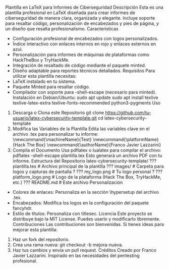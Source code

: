 Plantilla en LaTeX para Informes de Ciberseguridad
Descripción
Esta es una plantilla profesional en LaTeX diseñada para crear informes de ciberseguridad de
manera clara, organizada y elegante. Incluye soporte para resaltar código, personalización de
encabezados y pies de página, y un diseño que resalta profesionalismo.
Características
- Configuración profesional de encabezados con logos personalizados.
- Índice interactivo con enlaces internos en rojo y enlaces externos en azul.
- Personalización para informes de máquinas de plataformas como HackTheBox y TryHackMe.
- Integración de resaltado de código mediante el paquete minted.
- Diseño adaptable para reportes técnicos detallados.
Requisitos
Para utilizar esta plantilla necesitas:
- LaTeX instalado en tu sistema.
- Paquete Minted para resaltar código.
- Compilador con soporte para -shell-escape (necesario para minted).
Instalación en Debian/Ubuntu:
sudo apt update
sudo apt install texlive texlive-latex-extra texlive-fonts-recommended python3-pygments
Uso
1. Descarga o Clona este Repositorio
git clone https://github.com/tu-usuario/latex-cybersecurity-template.git
cd latex-cybersecurity-template
2. Modifica las Variables de la Plantilla
Edita las variables clave en el archivo .tex para personalizar tu informe:
\newcommand{\machineName}{Test}
\newcommand{\platformName}{Hack The Box}
\newcommand{\authorName}{Franco Javier Lazzarini}
3. Compila el Documento
Usa pdflatex o lualatex para compilar el archivo:
pdflatex -shell-escape plantilla.tex
Esto generará un archivo PDF con tu informe.
Estructura del Repositorio
latex-cybersecurity-template/
??? plantilla.tex # Archivo principal de la plantilla
??? images/ # Carpeta para logos y capturas de pantalla
? ??? my_logo.png # Tu logo personal
? ??? platform_logo.png # Logo de la plataforma (Hack The Box, TryHackMe, etc.)
??? README.md # Este archivo
Personalización
- Colores de enlaces: Personaliza en la sección \hypersetup del archivo .tex.
- Encabezados: Modifica los logos en la configuración del paquete fancyhdr.
- Estilo de títulos: Personaliza con titlesec.
Licencia
Este proyecto se distribuye bajo la MIT License. Puedes usarlo y modificarlo libremente.
Contribuciones
Las contribuciones son bienvenidas. Si tienes ideas para mejorar esta plantilla:
1. Haz un fork del repositorio.
2. Crea una rama nueva: git checkout -b mejora-nueva.
3. Haz tus cambios y envía un pull request.
Créditos
Creado por Franco Javier Lazzarini.
Inspirado en las necesidades del pentesting profesional.
